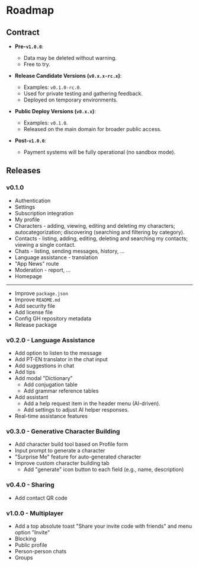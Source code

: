 # Roadmap

## Contract

- **Pre-`v1.0.0`**:
  - Data may be deleted without warning.
  - Free to try.

- **Release Candidate Versions (`v0.x.x-rc.x`)**:
  - Examples: `v0.1.0-rc.0`.
  - Used for private testing and gathering feedback.
  - Deployed on temporary environments.

- **Public Deploy Versions (`v0.x.x`)**:
  - Examples: `v0.1.0`.
  - Released on the main domain for broader public access.

- **Post-`v1.0.0`**:
  - Payment systems will be fully operational (no sandbox mode).

## Releases

### v0.1.0

- Authentication
- Settings
- Subscription integration
- My profile
- Characters - adding, viewing, editing and deleting my characters; autocategorization; discovering (searching and filtering by category).
- Contacts - listing, adding, editing, deleting and searching my contacts; viewing a single contact.
- Chats - listing, sending messages, history, ...
- Language assistance - translation
- "App News" route
- Moderation - report, ...
- Homepage

---

- Improve `package.json`
- Improve `README.md`
- Add security file
- Add license file
- Config GH repository metadata
- Release package

### v0.2.0 - Language Assistance

- Add option to listen to the message
- Add PT-EN translator in the chat input
- Add suggestions in chat
- Add tips
- Add modal "Dictionary"
  - Add conjugation table
  - Add grammar reference tables
- Add assistant
  - Add a help request item in the header menu (AI-driven).
  - Add settings to adjust AI helper responses.
- Real-time assistance features

### v0.3.0 - Generative Character Building

- Add character build tool based on Profile form
- Input prompt to generate a character
- "Surprise Me" feature for auto-generated character
- Improve custom character building tab
  - Add "generate" icon button to each field (e.g., name, description)

### v0.4.0 - Sharing

- Add contact QR code

### v1.0.0 - Multiplayer

- Add a top absolute toast "Share your invite code with friends" and menu option "Invite"
- Blocking
- Public profile
- Person-person chats
- Groups
